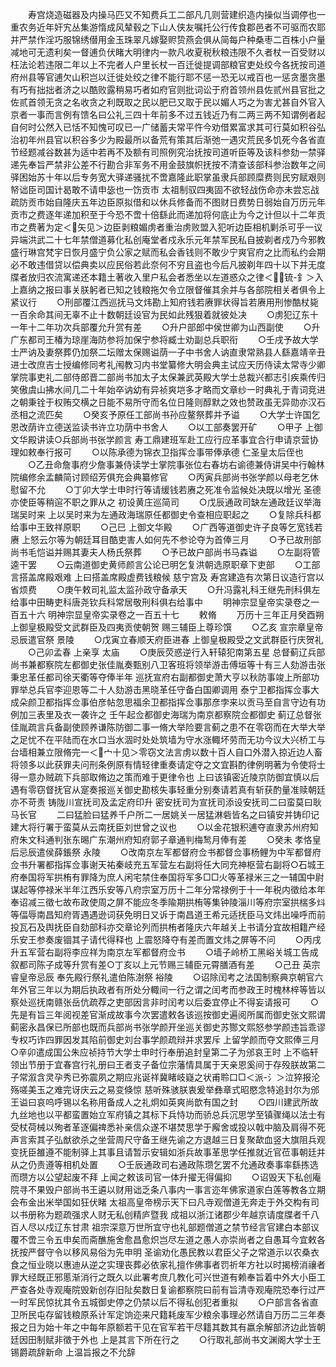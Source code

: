 <!-- { "loadSidebar": true } -->
　　寿宫烧造磁器及内操马匹又不知费兵工二部凡几则营建织造内操似当调停也一重农务近年奸宄丛集游惰成风辇毂之下山人侠友嘱托公行传食郡邑者不可驱而农耶并严禁作淫巧服锦绣僣用金玉珠翠凡嫁娶赆贽燕会俱从简每户种桑枣二百株小户量减地可无遗利矣一督逋负伏睹大明律内一款凡收夏税秋粮违限不久者杖一百受财以枉法论若违限二年以上不完者人户里长杖一百迁徙提调部粮官吏处绞今各抚按司道府州县等官逋欠山积岂以迁徙处绞之律不能行耶不惩一恐无以戒百也一惩贪墨贪墨有巧有拙拙者济之以酷败露稍易巧者如府官则批词讼于府首领州县佐贰州县官批之佐贰首领无贪之名收贪之利既取之民以肥已又取于民以媚人巧之为害尤甚自外官入京者一事而言例有馈名曰公礼三四十年前多不过五钱近乃有二两三两不知谓例者起自何时公然入已恬不知愧可叹已一广储蓄夫常平忤今劝借累富求其可行莫如积谷弘治初年州县官以积谷多少为殿最所以备荒有策其后渐弛一遇灾荒民多饥死今各省直节经题减谷数甚为适中若再不及额有司照例究治抚按司道听臣等及该科参劾一禁驿递先奉旨严禁非公差不行勘合非军务不用金鼓旗帜抚按不清查该部科参治数年之间驿困始苏十年以后专务宽大驿递骚扰不啻嘉隆此职掌虽隶兵部顾糜费则民穷赋艰则帑诎臣司国计曷敢不请申毖也一饬贡市  太祖制驭四夷固不欲轻战伤命亦未尝忘战疏防贡市始自隆庆五年边臣原拟借和以休兵修备而不图财日费势日弱始自万历元年贡市之费逐年递加积至于今恐不啻十倍繇此而递加将何底止为今之计但以十二年贡市之费著为定＜矢见＞边臣剥粮媚虏者重治虏败盟入犯听边臣相机剿杀可乎一议异端洪武二十七年禁僧道募化私创庵堂者戍永乐元年禁军民私自披剃者戍乃今邪教盛行琳宫梵宇日恢月盛宁负公家之赋而私会香钱则不敢少宁爽官府之比而私约会期必不敢违借贷以偿典卖以应民俗若此奈何不穷且盗也今后凡披剃年四十以下并无度牒者放归农流寓递还本籍土著收入里户私会者悉坐以左道惑众之律＜锍-釒＞入  上嘉纳之报曰事关朕躬者已知之钱粮拖欠令立限督催其余并与各部院相关者俱令上紧议行
　　○刑部覆江西巡抚马文炜勘上知府钱若赓罪状得旨若赓用刑惨酷杖毙一百余命其间无辜不止十数朝廷设官为民如此残狠着就彼处决
　　○虏犯辽东十一年十二年功次兵部覆允升赏有差
　　○升户部郎中侯世卿为山西副使
　　○升广东都司王椿为琼崖海防参将加保宁参将臧士劝副总兵职衔
　　○壬戌予故大学士严讷及妻祭葬仍加祭二坛赠太保赐谥荫一子中书舍人讷直隶常熟县人繇嘉靖辛丑进士改庶吉士授编修同考礼闱教习内书堂纂修大明会典主试应天历侍读太常寺少卿掌院事吏礼二部侍郎晋二部尚书加太子太保兼武英殿大学士总裁兴都志引疾乘传归笑傲虞山拂水间几二十年始卒讷幼有异祯爽垲多才略而文章纱一时典礼于青词竞进之朝秉铨于权贿交横之日能不易所守而名位日隆则醇默之效也赞政虽无异勋亦汉石丞相之流匹矣
　　○癸亥予原任工部尚书孙应鳌祭葬并予谥
　　○大学士许国乞恩改荫许立德送监读书许立功荫中书舍人
　　○以工部奏罢开矿
　　○甲子  上御文华殿讲读○兵部尚书张学颜言  寿工鼎建班军赴工应行应革事宜合行申请京营协理如敕奉行报可
　　○以陈承德为锦衣卫指挥佥事带俸承德  仁圣皇太后侄也
　　○乙丑命詹事府少詹事兼侍读学士掌院事张位右春坊右谕德兼侍讲吴中行翰林院编修余孟麟简讨顾绍芳俱充会典纂修官
　　○丙寅兵部尚书张学颜以母老乞休慰留不允
　　○丁卯大学士申时行等请缓钱若赓之死准令监候处决既以增光  圣德亦使臣等稍逭不职之罪从之  初设黄庄巡简司
　　○戊辰通政司缺左通政廷议举海瑞吴时来  上以吴时来为左通政海瑞原任都御史令查相应职起之
　　○复除兵科都给事中王致祥原职
　　○己巳  上御文华殿
　　○广西等道御史许子良等乞宽钱若赓  上怒云尔等为朝廷耳目酷吏害人如何先不参论夺为首俸三月
　　○予已故刑部尚书毛恺谥并赐其妻夫人杨氏祭葬
　　○予已故户部尚书马森谥
　　○左副将管逵干罢
　　○云南道御史黄师颜言公论已明乞复洪朝选原职章下吏部
　　○工部言搭盖席殿艰难  上曰搭盖席殿虚费钱粮候  慈宁宫及  寿宫建造有次第日议造行宫以省烦费
　　○庚午敕司礼监太监孙政守备承天
　　○升冯露礼科王继先刑科俱左给事中田畴吏科唐尧钦兵科常居敬刑科俱右给事中
　　明神宗显皇帝实录卷之一百五十六
明神宗显皇帝实录卷之一百五十七
　　敕脩
　　万历十三年正月癸酉朔  上御皇极殿受文武群臣及四夷贡使朝贺  赐三辅臣上尊珍馔
　　○乙亥  宣宗章皇帝忌辰遣官祭  景陵
　　○戊寅立春顺天府臣进春  上御皇极殿受之文武群臣行庆贺礼
　　○己卯孟春  上亲享  太庙
　　○庚辰荧惑逆行入轩辕犯南第五星  总督蓟辽兵部尚书兼都察院左都御史张佳胤奏甄别八卫客班将领举游击傅垣等十有三人劾游击张秉忠革任都司徐天衢等夺俸半年  巡抚宣府右副都御史萧大亨以秋防事竣上所部功罪举总兵官李迎恩等二十人劾游击黑晓革任守备白国卿调用  泰宁卫都指挥佥事大成朵颜卫都指挥佥事伯彦帖忽思福余卫都指挥佥事那彦孛来以贡马至自言守边有功例加三表里及衣一袭许之  壬午起佥都御史海瑞为南京都察院佥都御史  蓟辽总督张佳胤疏言兵备副使顾养谦陈防御二事一脩大举险要言蓟之患不在零窃而在大举大举之足忧不在平陆而在水口当水涸时处处筑墙为守水涨輙坏劳而无功今议大兴桥工与台墙相兼立限脩完一＜宀十见＞零窃文法言虏以数十百人自口外潜入掠近边人畜将领多以此获罪夫问刑条例原有情轻律重奏请定夺之文宜斟酌律例明著为令使将士得一意办贼疏下兵部取脩边之策而难于更律令也  上曰该镇密近陵京防御宜慎以后遇有零窃督抚官从寔奏报巡关御史勘核失事轻重分别奏请若真有斩获酌量准赎朝廷亦不苛责  铸陇川宣抚司及孟定府印升  密安抚司为宣抚司添设安抚司二曰蛮莫曰耿马长官
　　二曰猛脸曰猛养千户所二一居姚关一居猛淋砦皆名之曰镇安并铸印记建大将行署于蛮莫从云南抚臣刘世曾之议也
　　○以金花银积逋夺直隶苏州府知府朱文科通判张东晹广东潮州府知府郭子章通判梅鹙月俸有差
　　○癸未  孝恪皇后忌辰遣侯薛鋹祭  永陵
　　○改南京左军都督府佥书都督佥事杨鲤为中军都督府佥书升署都指挥佥事谢天祐秦岐充五军营左右副将任大同充神枢营右副将○石城王府奉国将军拱栯有罪降为庶人闲宅禁住奉国将军多□□火等革禄米三之一辅国中尉谋起等停禄米半年江西乐安等八府宗室万历十二年分常禄例于十一年税内徵给本年奉诏减三徵七故布政使周之屏不能应冬季隃期拱栯等集钟陵淄川等府宗室拱椯多炓等偪辱南昌知府胥遇遇逊词获免明日又诉于南昌道王希元适抚臣马文炜出噪呼而前投瓦石及舆抚臣自劾部科亦交章论列而拱栯者隆庆六年越关上书请分宜故相籍产经乐安王参奏废锢其子请代得释也  上震怒降夺有差而置文炜之屏等不问
　　○丙戌升五军营右副将李应祥为南京左军都督府佥书
　　○墙子岭桥工黑峪关城工告成叙都司陈子成等升赏有差○丁亥以上元节赐三辅臣元霄膳酒有差
　　○己丑  英宗睿皇帝忌辰  奉先殿行祭礼遣伯陈澍祭  裕陵
　　○诏除闰考之法国制察典京朝官六年外官三年以为期后执政者有所处分輙间一行之谓之闰考而参政王时槐林梓等皆以察处巡抚南赣张岳伉疏荐之吏部因言非时闰考以后委宜停止不得妄请报可
　　○先是有旨三年阅视差官渐成故事今次罢遣敕各该巡按御史遍阅所属而御史张文熙谓蓟密永昌保已所部也既而兵部尚书张学颜开坐巡关御史苏酂文熙怒参学颜违旨乖谬专权巧诈四罪因发其陷前御史刘台事学颜疏辩并求罢斥  上留学颜而夺文熙俸三月○辛卯遣成国公朱应祯持节大学士申时行奉册追封皇第二子为邠哀王时  上不临轩领出节册于宜春宫行礼册曰王者支子备位宗藩情具属于天亲恩奚间于存殁朕故第二子常溆含灵孕秀已弥震夙之期应兆诞祥冀睹岐嶷之状甫聆口□＜派-氵＞泣猝报沦殇嗟美玉之难完讶庆云之易变倏惊  慈听殊骇朕衷爰举彝章式昭愍念特追封尔为邠王谥曰哀呜呼锡以名称用备成人之礼炯如英爽尚歆有国之封
　　○四川建武所故九丝地也以平都蛮置始立军府镇之其标下兵恃功而骄总兵沉思学至镇骤绳以法士有受杖荷械以殉者革逐偏禆悉补亲信众遂不堪焚思学于廨舍或投以戟中脑及肩得不死声言索其子弘猷欲杀之坐营周尺守备王继先谕之方退越三日复聚歃血竖大旗阻兵观变抚臣雒遵不能制驿上其事且请暂示安辑如浙兵故事革思学任推就近官莅事朝廷并从之仍责遵等相机处置
　　○壬辰通政司右通政陈瓒乞罢不允通政奏事率繇拣选而瓒方以公望起废不拜  上闻之敕该司官一体升擢无得偏抑
　　○诏毁天下私创庵院寻不果毁户部尚书王遴以财用诎乏条八事内一事言迩年佛家道家白莲等教各立期会布金出米举国如狂伏睹  太祖高皇帝榜示天下曰凡寺观僧道无奔走于外交构有司以书册称为题疏强求人财无私创精庐暨我  成祖以浙江诸郡少年越京请度牒者千八百人尽以戍辽东甘肃  祖宗深意万世所宜守也礼部题僧道之禁节经言官建白本部议覆不啻三令五申矣而斋醮施舍愈昌愈炽岂尽左道之愚人亦崇尚者之自愚耳今宜敕各抚按严督守令以移风易俗为先申明  圣谕劝化愚民教以君臣父子之常道示以农桑衣食之恒业晓以惠迪从逆之实理丧葬必依家礼擅作佛事者罚祈年方社以时揭榜消禳者罪大经既正邪慝渐消行之既久以此署考庶几教化可兴世道有赖奉旨着中外大小臣工严查各处寺观庵院毁新创存旧阯矣数日复谕都察院曰前有旨清寺观庵院恐奉行过严一时军民惊扰其令五城御史停之仍禁以后不得私创犯者重拟
　　○户部言各省直卫所民屯存留钱粮原系计军定饷迩来尺籍耗废军少粮余事理必然请自万历二三年奏报之日为始十年之中每年原额若干见在官军若干尽籍其数其有嬴余解部济边此皆朝廷因田制赋非徵于外也  上是其言下所在行之
　　○行取礼部尚书文渊阁大学士王锡爵疏辞新命  上温旨报之不允辞
